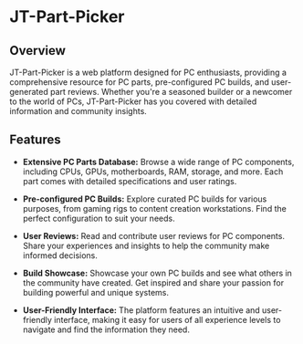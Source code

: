 # JT-Part-Picker

## Overview

JT-Part-Picker is a web platform designed for PC enthusiasts, providing a comprehensive resource for PC parts, pre-configured PC builds, and user-generated part reviews. Whether you're a seasoned builder or a newcomer to the world of PCs, JT-Part-Picker has you covered with detailed information and community insights.

## Features

- **Extensive PC Parts Database:** Browse a wide range of PC components, including CPUs, GPUs, motherboards, RAM, storage, and more. Each part comes with detailed specifications and user ratings.

- **Pre-configured PC Builds:** Explore curated PC builds for various purposes, from gaming rigs to content creation workstations. Find the perfect configuration to suit your needs.

- **User Reviews:** Read and contribute user reviews for PC components. Share your experiences and insights to help the community make informed decisions.

- **Build Showcase:** Showcase your own PC builds and see what others in the community have created. Get inspired and share your passion for building powerful and unique systems.

- **User-Friendly Interface:** The platform features an intuitive and user-friendly interface, making it easy for users of all experience levels to navigate and find the information they need.

